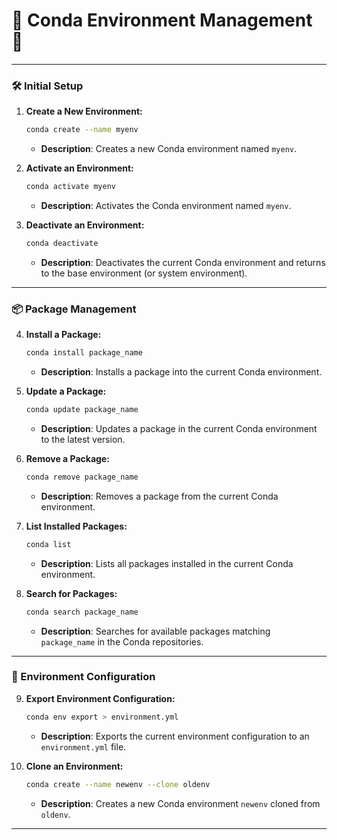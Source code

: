 
# 🐍 Conda Environment Management 🐍

---

### 🛠️ Initial Setup

1. **Create a New Environment:**
    ```bash
    conda create --name myenv
    ```
    - **Description**: Creates a new Conda environment named `myenv`.

2. **Activate an Environment:**
    ```bash
    conda activate myenv
    ```
    - **Description**: Activates the Conda environment named `myenv`.

3. **Deactivate an Environment:**
    ```bash
    conda deactivate
    ```
    - **Description**: Deactivates the current Conda environment and returns to the base environment (or system environment).

---

### 📦 Package Management

4. **Install a Package:**
    ```bash
    conda install package_name
    ```
    - **Description**: Installs a package into the current Conda environment.

5. **Update a Package:**
    ```bash
    conda update package_name
    ```
    - **Description**: Updates a package in the current Conda environment to the latest version.

6. **Remove a Package:**
    ```bash
    conda remove package_name
    ```
    - **Description**: Removes a package from the current Conda environment.

7. **List Installed Packages:**
    ```bash
    conda list
    ```
    - **Description**: Lists all packages installed in the current Conda environment.

8. **Search for Packages:**
    ```bash
    conda search package_name
    ```
    - **Description**: Searches for available packages matching `package_name` in the Conda repositories.

---

### 📁 Environment Configuration

9. **Export Environment Configuration:**
    ```bash
    conda env export > environment.yml
    ```
    - **Description**: Exports the current environment configuration to an `environment.yml` file.

10. **Clone an Environment:**
    ```bash
    conda create --name newenv --clone oldenv
    ```
    - **Description**: Creates a new Conda environment `newenv` cloned from `oldenv`.

---

